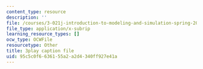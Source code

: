 ```yaml
---
content_type: resource
description: ''
file: /courses/3-021j-introduction-to-modeling-and-simulation-spring-2012/95c5c0f6636155a2a2d4340ff927e41a_Iq8yyEHm_jI.vtt
file_type: application/x-subrip
learning_resource_types: []
ocw_type: OCWFile
resourcetype: Other
title: 3play caption file
uid: 95c5c0f6-6361-55a2-a2d4-340ff927e41a
---
```

